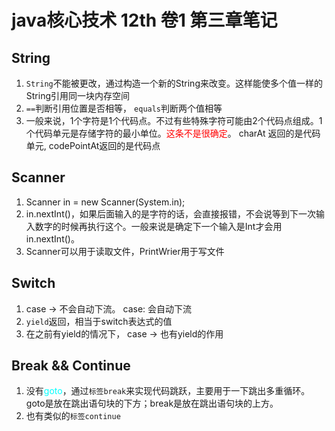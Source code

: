 # java核心技术 12th 卷1  第三章笔记




## String 
1. `String`不能被更改，通过构造一个新的String来改变。这样能使多个值一样的String引用同一块内存空间
2. `==`判断引用位置是否相等， `equals`判断两个值相等
3. 一般来说，1个字符是1个代码点。不过有些特殊字符可能由2个代码点组成。1个代码单元是存储字符的最小单位。<font color = 'red'>这条不是很确定</font>。 charAt 返回的是代码单元, codePointAt返回的是代码点


## Scanner 
1. Scanner in = new Scanner(System.in);
2. in.nextInt()，如果后面输入的是字符的话，会直接报错，不会说等到下一次输入数字的时候再执行这个。一般来说是确定下一个输入是Int才会用in.nextInt()。
3. Scanner可以用于读取文件，PrintWrier用于写文件


## Switch
1. case -> 不会自动下流。 case: 会自动下流
2. `yield`返回，相当于switch表达式的值
3. 在之前有yield的情况下， case -> 也有yield的作用


## Break && Continue
1. 没有<font color = 'cyan'>goto</font>，通过`标签break`来实现代码跳跃，主要用于一下跳出多重循环。goto是放在跳出语句块的下方；break是放在跳出语句块的上方。
2. 也有类似的`标签continue`
